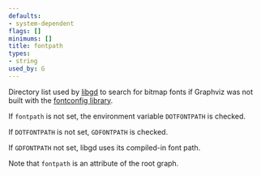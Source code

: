```yaml
---
defaults:
- system-dependent
flags: []
minimums: []
title: fontpath
types:
- string
used_by: G
---
```

Directory list used by [libgd](https://libgd.github.io/) to search for bitmap
fonts if Graphviz was not built with the [fontconfig
library](https://www.freedesktop.org/wiki/Software/fontconfig/).

If `fontpath` is not set, the environment
variable `DOTFONTPATH` is checked.

If `DOTFONTPATH` is not set, `GDFONTPATH` is checked.

If `GDFONTPATH` not set, libgd uses its compiled-in font path.

Note that `fontpath` is an attribute of the root graph.
